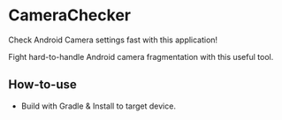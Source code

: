 # CameraChecker

Check Android Camera settings fast with this application!

Fight hard-to-handle Android camera fragmentation with this useful tool.

## How-to-use

- Build with Gradle & Install to target device.

